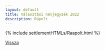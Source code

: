 ```yaml
---
layout: default
title: Választási névjegyzék 2022
description: Rápolt
---
```


{% include settlementHTMLs/Raapolt.html %}

[Vissza](./)